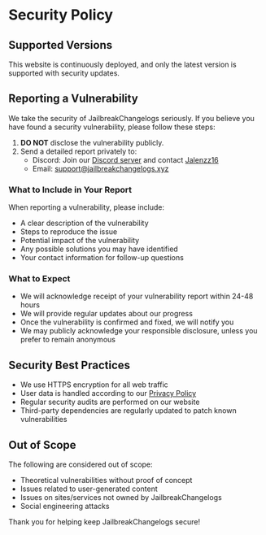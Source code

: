 # Security Policy

## Supported Versions

This website is continuously deployed, and only the latest version is supported with security updates.

## Reporting a Vulnerability

We take the security of JailbreakChangelogs seriously. If you believe you have found a security vulnerability, please follow these steps:

1. **DO NOT** disclose the vulnerability publicly.
2. Send a detailed report privately to:
   - Discord: Join our [Discord server](https://discord.jailbreakchangelogs.xyz/) and contact [Jalenzz16](https://discord.com/users/1019539798383398946)
   - Email: [support@jailbreakchangelogs.xyz](#)

### What to Include in Your Report

When reporting a vulnerability, please include:

- A clear description of the vulnerability
- Steps to reproduce the issue
- Potential impact of the vulnerability
- Any possible solutions you may have identified
- Your contact information for follow-up questions

### What to Expect

- We will acknowledge receipt of your vulnerability report within 24-48 hours
- We will provide regular updates about our progress
- Once the vulnerability is confirmed and fixed, we will notify you
- We may publicly acknowledge your responsible disclosure, unless you prefer to remain anonymous

## Security Best Practices

- We use HTTPS encryption for all web traffic
- User data is handled according to our [Privacy Policy](https://jailbreakchangelogs.xyz/privacy)
- Regular security audits are performed on our website
- Third-party dependencies are regularly updated to patch known vulnerabilities

## Out of Scope

The following are considered out of scope:
- Theoretical vulnerabilities without proof of concept
- Issues related to user-generated content
- Issues on sites/services not owned by JailbreakChangelogs
- Social engineering attacks

Thank you for helping keep JailbreakChangelogs secure!